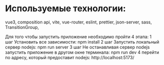 # Используемые технологии:
vue3,
composition api,
vite,
vue-router,
eslint,
prettier,
json-server,
sass,
TransitionGroup,

Для того чтобы запустить приложение необходимо пройти 4 этапа:
1 шаг Установить все зависимости: npm install
2 шаг Запустить локальный сервер nodejs: npm run server
3 шаг Не останавливая сервер nodejs запустить приложение в другом окне терминала: npm run dev
4 перейти по адресу, который предоставит nodejs: http://localhost:5173/
